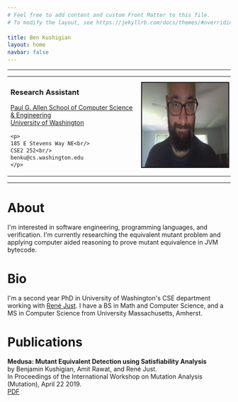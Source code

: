 ```yaml
---
# Feel free to add content and custom Front Matter to this file.
# To modify the layout, see https://jekyllrb.com/docs/themes/#overriding-theme-defaults

title: Ben Kushigian
layout: home
navbar: false
---
```


<hr size="2" noshade color="gray">
  <table width="100%" border="0px" cellpadding="5px" cellspacing="5px" pad="3px">
  <td style="text-align: left" border="0px">
    <h3> Research Assistant</h3>
    <p>
      <a href="https://www.cs.washington.edu/">Paul G. Allen School of Computer
      Science & Engineering<br/></a>
      <a href="http://www.washington.edu/">University of Washington</a>
    </p>

    <p>
    185 E Stevens Way NE<br/>
    CSE2 252<br/>
    benku@cs.washington.edu
    </p>
  </td>
  <td  border="0px">
    <img border="2px" src="/assets/img/me.jpg" height="190px">
  </td>
  </table>

<hr size="2" noshade color="gray">

# About
I'm interested in software engineering, programming languages, and verification.
I'm currently researching the equivalent mutant problem and applying computer
aided reasoning to prove mutant equivalence in JVM bytecode.

# Bio
I'm a second year PhD in University of Washington's CSE department working with
[René Just][rjust-site]. I have a BS in Math and Computer Science, and a MS in
Computer Science from University Massachusetts, Amherst.

# Publications

  <p> <b>Medusa: Mutant Equivalent Detection using Satisfiability
  Analysis</b><br/>
  by Benjamin Kushigian, Amit Rawat, and René Just.<br/>
  In Proceedings of the International Workshop on Mutation Analysis (Mutation), April 22 2019.<br/>
  <a href="/assets/files/medusa_icst_2019.pdf">PDF</a>
  </p>


[rjust-site]:https://people.cs.umass.edu/~rjust/
